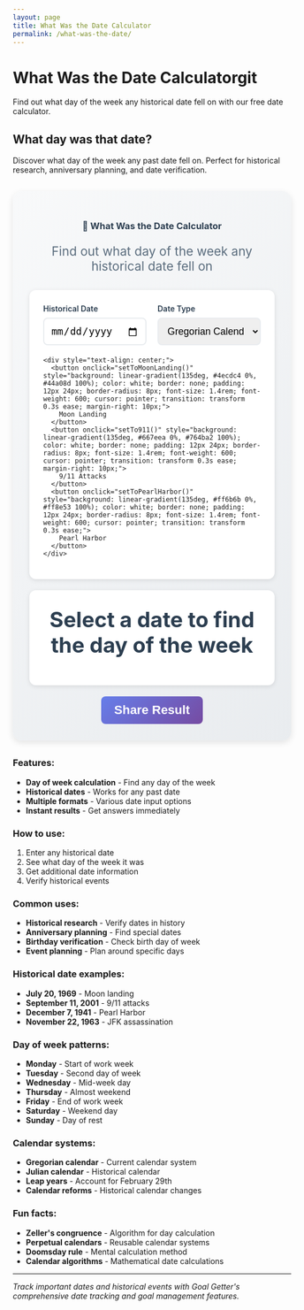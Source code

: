 ```yaml
---
layout: page
title: What Was the Date Calculator
permalink: /what-was-the-date/
---
```


# What Was the Date Calculatorgit

Find out what day of the week any historical date fell on with our free date calculator.

## What day was that date?

Discover what day of the week any past date fell on. Perfect for historical research, anniversary planning, and date verification.

<div class="calculator-container" style="background: linear-gradient(135deg, #f8f9fa 0%, #e9ecef 100%); padding: 30px; border-radius: 16px; margin: 30px 0; box-shadow: 0 4px 12px rgba(0,0,0,0.1);">
  <div class="calculator-header" style="text-align: center; margin-bottom: 30px;">
    <h3 style="color: #2c3e50; margin-bottom: 10px;">📅 What Was the Date Calculator</h3>
    <p style="color: #5a6c7d; font-size: 1.4rem;">Find out what day of the week any historical date fell on</p>
  </div>
  
  <div class="calculator-inputs" style="background: white; padding: 25px; border-radius: 12px; box-shadow: 0 2px 8px rgba(0,0,0,0.1); margin-bottom: 20px;">
    <div style="display: grid; grid-template-columns: 1fr 1fr; gap: 20px; margin-bottom: 20px;">
      <div>
        <label for="targetDate" style="display: block; font-weight: 600; color: #2c3e50; margin-bottom: 8px;">Historical Date</label>
        <input type="date" id="targetDate" style="width: 100%; padding: 12px; border: 2px solid #e9ecef; border-radius: 8px; font-size: 1.1rem; transition: border-color 0.3s ease;" onchange="calculateDayOfWeek()">
      </div>
      <div>
        <label for="dateType" style="display: block; font-weight: 600; color: #2c3e50; margin-bottom: 8px;">Date Type</label>
        <select id="dateType" style="width: 100%; padding: 12px; border: 2px solid #e9ecef; border-radius: 8px; font-size: 1.1rem; transition: border-color 0.3s ease;" onchange="calculateDayOfWeek()">
          <option value="gregorian">Gregorian Calendar</option>
          <option value="julian">Julian Calendar</option>
        </select>
      </div>
    </div>
    
    <div style="text-align: center;">
      <button onclick="setToMoonLanding()" style="background: linear-gradient(135deg, #4ecdc4 0%, #44a08d 100%); color: white; border: none; padding: 12px 24px; border-radius: 8px; font-size: 1.4rem; font-weight: 600; cursor: pointer; transition: transform 0.3s ease; margin-right: 10px;">
        Moon Landing
      </button>
      <button onclick="setTo911()" style="background: linear-gradient(135deg, #667eea 0%, #764ba2 100%); color: white; border: none; padding: 12px 24px; border-radius: 8px; font-size: 1.4rem; font-weight: 600; cursor: pointer; transition: transform 0.3s ease; margin-right: 10px;">
        9/11 Attacks
      </button>
      <button onclick="setToPearlHarbor()" style="background: linear-gradient(135deg, #ff6b6b 0%, #ff8e53 100%); color: white; border: none; padding: 12px 24px; border-radius: 8px; font-size: 1.4rem; font-weight: 600; cursor: pointer; transition: transform 0.3s ease;">
        Pearl Harbor
      </button>
    </div>
  </div>
  
  <div class="result-display" style="text-align: center; padding: 30px; background: white; border-radius: 12px; box-shadow: 0 2px 8px rgba(0,0,0,0.1); margin-bottom: 20px;">
    <div id="result" style="font-size: 2.4rem; font-weight: 700; color: #2c3e50; margin-bottom: 20px;">
      Select a date to find the day of the week
    </div>
    <div id="detailedBreakdown" style="display: grid; grid-template-columns: repeat(auto-fit, minmax(150px, 1fr)); gap: 15px;">
      <!-- Detailed breakdown will be inserted here -->
    </div>
  </div>
  
  <div class="calculator-actions" style="text-align: center;">
    <button onclick="shareResult()" style="background: linear-gradient(135deg, #667eea 0%, #764ba2 100%); color: white; border: none; padding: 12px 24px; border-radius: 8px; font-size: 1.4rem; font-weight: 600; cursor: pointer;">
      Share Result
    </button>
  </div>
</div>

<script>
function calculateDayOfWeek() {
  const targetDate = document.getElementById('targetDate').value;
  const dateType = document.getElementById('dateType').value;
  
  if (!targetDate) {
    document.getElementById('result').innerHTML = 'Select a date to find the day of the week';
    document.getElementById('detailedBreakdown').innerHTML = '';
    return;
  }
  
  const date = new Date(targetDate);
  
  if (isNaN(date.getTime())) {
    document.getElementById('result').innerHTML = 'Invalid date selected';
    document.getElementById('detailedBreakdown').innerHTML = '';
    return;
  }
  
  // Get day of week
  const daysOfWeek = ['Sunday', 'Monday', 'Tuesday', 'Wednesday', 'Thursday', 'Friday', 'Saturday'];
  const dayOfWeek = daysOfWeek[date.getDay()];
  
  // Get additional date information
  const year = date.getFullYear();
  const month = date.getMonth() + 1;
  const day = date.getDate();
  const dayOfYear = Math.floor((date - new Date(year, 0, 0)) / (1000 * 60 * 60 * 24));
  const weekOfYear = Math.ceil(dayOfYear / 7);
  const isLeapYear = (year % 4 === 0 && year % 100 !== 0) || (year % 400 === 0);
  
  // Calculate age if it's a past date
  const now = new Date();
  const ageInDays = Math.floor((now - date) / (1000 * 60 * 60 * 24));
  const ageInYears = Math.floor(ageInDays / 365.25);
  
  // Update main result
  document.getElementById('result').innerHTML = `${dayOfWeek}`;
  
  // Create detailed breakdown
  const breakdown = `
    <div style="background: #f8f9fa; padding: 15px; border-radius: 8px;">
      <div style="font-weight: 600; color: #2c3e50;">Full Date</div>
      <div style="font-size: 1.2rem; font-weight: 700; color: #667eea;">${date.toLocaleDateString('en-US', { weekday: 'long', year: 'numeric', month: 'long', day: 'numeric' })}</div>
    </div>
    <div style="background: #f8f9fa; padding: 15px; border-radius: 8px;">
      <div style="font-weight: 600; color: #2c3e50;">Year</div>
      <div style="font-size: 1.2rem; font-weight: 700; color: #4ecdc4;">${year}</div>
    </div>
    <div style="background: #f8f9fa; padding: 15px; border-radius: 8px;">
      <div style="font-weight: 600; color: #2c3e50;">Day of Year</div>
      <div style="font-size: 1.2rem; font-weight: 700; color: #667eea;">${dayOfYear}</div>
    </div>
    <div style="background: #f8f9fa; padding: 15px; border-radius: 8px;">
      <div style="font-weight: 600; color: #2c3e50;">Week of Year</div>
      <div style="font-size: 1.2rem; font-weight: 700; color: #4ecdc4;">${weekOfYear}</div>
    </div>
    <div style="background: #f8f9fa; padding: 15px; border-radius: 8px;">
      <div style="font-weight: 600; color: #2c3e50;">Leap Year</div>
      <div style="font-size: 1.2rem; font-weight: 700; color: #667eea;">${isLeapYear ? 'Yes' : 'No'}</div>
    </div>
    <div style="background: #f8f9fa; padding: 15px; border-radius: 8px;">
      <div style="font-weight: 600; color: #2c3e50;">Age (Years)</div>
      <div style="font-size: 1.2rem; font-weight: 700; color: #4ecdc4;">${ageInYears}</div>
    </div>
  `;
  
  document.getElementById('detailedBreakdown').innerHTML = breakdown;
}

function setToMoonLanding() {
  document.getElementById('targetDate').value = '1969-07-20';
  document.getElementById('dateType').value = 'gregorian';
  calculateDayOfWeek();
}

function setTo911() {
  document.getElementById('targetDate').value = '2001-09-11';
  document.getElementById('dateType').value = 'gregorian';
  calculateDayOfWeek();
}

function setToPearlHarbor() {
  document.getElementById('targetDate').value = '1941-12-07';
  document.getElementById('dateType').value = 'gregorian';
  calculateDayOfWeek();
}

function shareResult() {
  const targetDate = document.getElementById('targetDate').value;
  
  if (!targetDate) {
    alert('Please select a date first');
    return;
  }
  
  const date = new Date(targetDate);
  const daysOfWeek = ['Sunday', 'Monday', 'Tuesday', 'Wednesday', 'Thursday', 'Friday', 'Saturday'];
  const dayOfWeek = daysOfWeek[date.getDay()];
  const fullDate = date.toLocaleDateString('en-US', { weekday: 'long', year: 'numeric', month: 'long', day: 'numeric' });
  
  const shareText = `${fullDate} was a ${dayOfWeek}. Find out what day any date was: ${window.location.href}`;
  
  if (navigator.share) {
    navigator.share({
      title: 'What Was the Date Calculator',
      text: shareText,
      url: window.location.href
    });
  } else {
    navigator.clipboard.writeText(shareText).then(() => {
      alert('Result copied to clipboard!');
    });
  }
}

// Initialize with today's date
document.addEventListener('DOMContentLoaded', function() {
  const today = new Date().toISOString().split('T')[0];
  document.getElementById('targetDate').value = today;
  calculateDayOfWeek();
});
</script>

### Features:
- **Day of week calculation** - Find any day of the week
- **Historical dates** - Works for any past date
- **Multiple formats** - Various date input options
- **Instant results** - Get answers immediately

### How to use:
1. Enter any historical date
2. See what day of the week it was
3. Get additional date information
4. Verify historical events

### Common uses:
- **Historical research** - Verify dates in history
- **Anniversary planning** - Find special dates
- **Birthday verification** - Check birth day of week
- **Event planning** - Plan around specific days

### Historical date examples:
- **July 20, 1969** - Moon landing
- **September 11, 2001** - 9/11 attacks
- **December 7, 1941** - Pearl Harbor
- **November 22, 1963** - JFK assassination

### Day of week patterns:
- **Monday** - Start of work week
- **Tuesday** - Second day of week
- **Wednesday** - Mid-week day
- **Thursday** - Almost weekend
- **Friday** - End of work week
- **Saturday** - Weekend day
- **Sunday** - Day of rest

### Calendar systems:
- **Gregorian calendar** - Current calendar system
- **Julian calendar** - Historical calendar
- **Leap years** - Account for February 29th
- **Calendar reforms** - Historical calendar changes

### Fun facts:
- **Zeller's congruence** - Algorithm for day calculation
- **Perpetual calendars** - Reusable calendar systems
- **Doomsday rule** - Mental calculation method
- **Calendar algorithms** - Mathematical date calculations

---

*Track important dates and historical events with Goal Getter's comprehensive date tracking and goal management features.*
